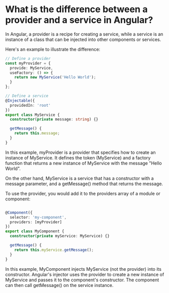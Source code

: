 # What is the difference between a provider and a service in Angular?

In Angular, a provider is a recipe for creating a service, while a service is an instance of a class that can be injected into other components or services.

Here's an example to illustrate the difference:

```typescript
// Define a provider
const myProvider = { 
  provide: MyService,
  useFactory: () => {
    return new MyService('Hello World');
  }
};

// Define a service
@Injectable({
  providedIn: 'root'
})
export class MyService {
  constructor(private message: string) {}

  getMessage() {
    return this.message;
  }
}
```

In this example, myProvider is a provider that specifies how to create an instance of MyService. It defines the token (MyService) and a factory function that returns a new instance of MyService with the message "Hello World".

On the other hand, MyService is a service that has a constructor with a message parameter, and a getMessage() method that returns the message.

To use the provider, you would add it to the providers array of a module or component:

```typescript

@Component({
  selector: 'my-component',
  providers: [myProvider]
})
export class MyComponent {
  constructor(private myService: MyService) {}

  getMessage() {
    return this.myService.getMessage();
  }
}
```
In this example, MyComponent injects MyService (not the provider) into its constructor. Angular's injector uses the provider to create a new instance of MyService and passes it to the component's constructor. The component can then call getMessage() on the service instance.